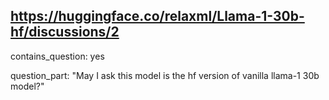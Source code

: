 ## https://huggingface.co/relaxml/Llama-1-30b-hf/discussions/2

contains_question: yes

question_part: "May I ask this model is the hf version of vanilla llama-1 30b model?"
